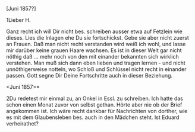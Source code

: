  [Juni 1857?]

1Lieber H.

Ganz recht ich will Dir nicht bes. schreiben ausser etwa auf Fetzlein wie dieses. Lies die Inlagen ehe Du sie fortschickst. Gebe sie aber nicht zuerst an Frauen. Daß man nicht recht verstanden wird weiß ich wohl, und lasse mir darüber keine grauen Haare wachsen. Es ist in dieser Welt gar nicht nöthig daß ... mehr noch von den mit einander bekannten sich wirklich verstehen. Man muß sich dann eben lieben und tragen lernen - und nicht unnöthigerweise notteln, wo Schloß und Schlüssel nicht recht in einander passen. Gott segne Dir Deine Fortschritte auch in dieser Beziehung. 


 <Juni 1857>*

2Du redetest mir einmal zu, an Onkel in Essl. zu schreiben. Ich hatte das schon einen Monat zuvor von selbst gethan. Hörte aber nie ob der Brief angekommen ist. Ich wäre recht dankbar für Nachrichten von dorther, wie es mit dem Glaubensleben bes. auch in den Mädchen steht. Ist Eduard verheirathet?

